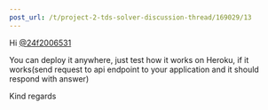 ```yaml
---
post_url: /t/project-2-tds-solver-discussion-thread/169029/13
---
```

Hi [@24f2006531](/u/24f2006531)

You can deploy it anywhere, just test how it works on Heroku, if it works(send request to api endpoint to your application and it should respond with answer)

Kind regards